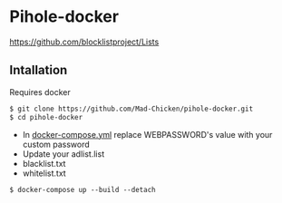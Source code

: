 # Pihole-docker

https://github.com/blocklistproject/Lists

## Intallation

Requires docker


```bash
$ git clone https://github.com/Mad-Chicken/pihole-docker.git
$ cd pihole-docker
```

* In [docker-compose.yml] replace WEBPASSWORD's value with your custom password
* Update your adlist.list 
* blacklist.txt
* whitelist.txt


```
$ docker-compose up --build --detach
```

[docker-compose.yml]: <http://angularjs.org>